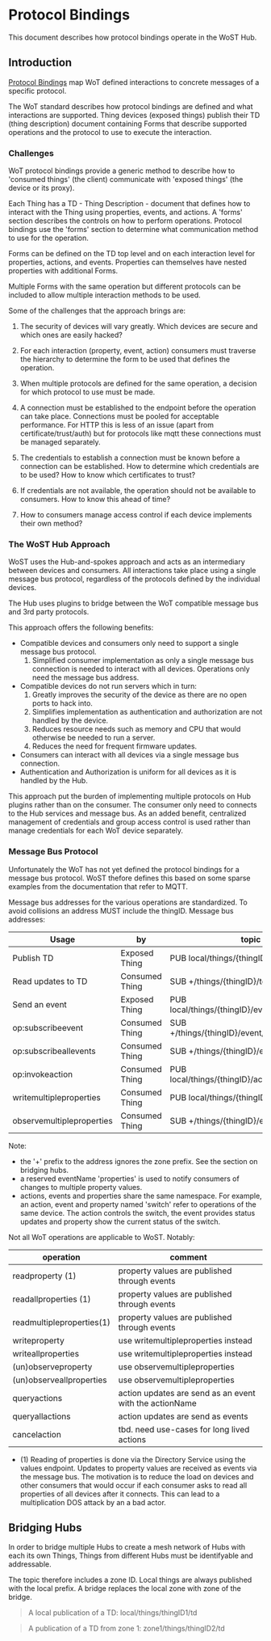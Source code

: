 # Protocol Bindings 

This document describes how protocol bindings operate in the WoST Hub.

## Introduction

[Protocol Bindings](https://www.w3.org/TR/wot-architecture/#sec-protocol-bindings) map WoT defined interactions to concrete messages of a specific protocol.

The WoT standard describes how protocol bindings are defined and what interactions are supported. Thing devices (exposed things) publish their TD (thing description) document containing Forms that describe supported operations and the protocol to use to execute the interaction.

### Challenges

WoT protocol bindings provide a generic method to describe how to 'consumed things' (the client) communicate with 'exposed things' (the device or its proxy). 

Each Thing has a TD - Thing Description - document that defines how to interact with the Thing using properties, events, and actions. A 'forms' section describes the controls on how to perform operations. Protocol bindings use the 'forms' section to determine what communication method to use for the operation.

Forms can be defined on the TD top level and on each interaction level for properties, actions, and events. Properties can themselves have nested properties with additional Forms. 

Multiple Forms with the same operation but different protocols can be included to allow multiple interaction methods to be used.


Some of the challenges that the approach brings are:

1. The security of devices will vary greatly. Which devices are secure and which ones are easily hacked?

2. For each interaction (property, event, action) consumers must traverse the hierarchy to determine the form to be used that defines the operation.

3. When multiple protocols are defined for the same operation, a decision for which protocol to use must be made.

4. A connection must be established to the endpoint before the operation can take place. Connections must be pooled for acceptable performance. For HTTP this is less of an issue (apart from certificate/trust/auth) but for protocols like mqtt these connections must be managed separately.

5. The credentials to establish a connection must be known before a connection can be established. How to determine which credentials are to be used? How to know which certificates to trust?

6. If credentials are not available, the operation should not be available to consumers. How to know this ahead of time?

7. How to consumers manage access control if each device implements their own method?


### The WoST Hub Approach

WoST uses the Hub-and-spokes approach and acts as an intermediary between devices and consumers. All interactions take place using a single message bus protocol, regardless of the protocols defined by the individual devices.  

The Hub uses plugins to bridge between the WoT compatible message bus and 3rd party protocols. 

This approach offers the following benefits:
* Compatible devices and consumers only need to support a single message bus protocol.
  1. Simplified consumer implementation as only a single message bus connection is needed to interact with all devices. Operations only need the message bus address. 
* Compatible devices do not run servers which in turn:
  1. Greatly improves the security of the device as there are no open ports to hack into.
  2. Simplifies implementation as authentication and authorization are not handled by the device.
  3. Reduces resource needs such as memory and CPU that would otherwise be needed to run a server.
  4. Reduces the need for frequent firmware updates.
* Consumers can interact with all devices via a single message bus connection.
* Authentication and Authorization is uniform for all devices as it is handled by the Hub.

This approach put the burden of implementing multiple protocols on Hub plugins rather than on the consumer. The consumer only need to connects to the Hub services and message bus. As an added benefit, centralized management of credentials and group access control is used rather than manage credentials for each WoT device separately.

### Message Bus Protocol

Unfortunately the WoT has not yet defined the protocol bindings for a message bus protocol. WoST thefore defines this based on some sparse examples from the documentation that refer to MQTT. 

Message bus addresses for the various operations are standardized. To avoid collisions an address MUST include the thingID. Message bus addresses:

| Usage | by | topic |
|-------------------------|----------------|---|
| Publish TD              | Exposed Thing  | PUB local/things/{thingID}/td |
| Read updates to TD      | Consumed Thing | SUB +/things/{thingID}/td |
| Send an event           | Exposed Thing  | PUB local/things/{thingID}/event/{eventName} |
| op:subscribeevent       | Consumed Thing | SUB +/things/{thingID}/event/{eventName} |
| op:subscribeallevents   | Consumed Thing | SUB +/things/{thingID}/event/+ |
| op:invokeaction         | Consumed Thing | PUB local/things/{thingID}/action/{actionName} |
| writemultipleproperties   | Consumed Thing | PUB local/things/{thingID}/write |
| observemultipleproperties | Consumed Thing | SUB +/things/{thingID}/event/properties |


Note:
* the '+' prefix to the address ignores the zone prefix. See the section on bridging hubs.
* a reserved eventName 'properties' is used to notify consumers of changes to multiple property values.
* actions, events and properties share the same namespace. For example, an action, event and property named 'switch' refer to operations of the same device. The action controls the switch, the event provides status updates and property show the current status of the switch.


Not all WoT operations are applicable to WoST. Notably:

| operation | comment |
|---|---|
| readproperty (1)         | property values are published through events |
| readallproperties (1)    | property values are published through events |
| readmultipleproperties(1)| property values are published through events |
| writeproperty            | use writemultipleproperties instead |
| writeallproperties       | use writemultipleproperties instead |
| (un)observeproperty      | use observemultipleproperties |
| (un)observeallproperties | use observemultipleproperties |
| queryactions             | action updates are send as an event with the actionName |
| queryallactions          | action updates are send as events |
| cancelaction             | tbd. need use-cases for long lived actions| 

* (1) Reading of properties is done via the Directory Service using the values endpoint. Updates to property values are received as events via the message bus. The motivation is to reduce the load on devices and other consumers that would occur if each consumer asks to read all properties of all devices after it connects. This can lead to a multiplication DOS attack by an a bad actor.



## Bridging Hubs

In order to bridge multiple Hubs to create a mesh network of Hubs with each its own Things, Things from different Hubs must be identifyable and addressable.

The topic therefore includes a zone ID. Local things are always published with the local prefix. A bridge replaces the local zone with zone of the bridge. 

> A local publication of a TD: local/things/thingID1/td

> A publication of a TD from zone 1: zone1/things/thingID2/td


